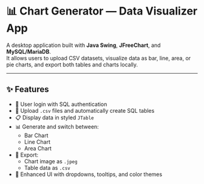 # 📊 Chart Generator — Data Visualizer App

A desktop application built with **Java Swing**, **JFreeChart**, and **MySQL/MariaDB**.  
It allows users to upload CSV datasets, visualize data as bar, line, area, or pie charts, and export both tables and charts locally.

---

## ✨ Features

- 🔐 User login with SQL authentication
- 📂 Upload `.csv` files and automatically create SQL tables
- 📋 Display data in styled `JTable`
- 📊 Generate and switch between:
  - Bar Chart
  - Line Chart
  - Area Chart
- 💾 Export:
  - Chart image as `.jpeg`
  - Table data as `.csv`
- 🎨 Enhanced UI with dropdowns, tooltips, and color themes
